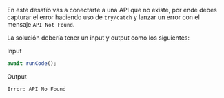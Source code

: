 En este desafío vas a conectarte a una API que no existe, por ende debes capturar el error haciendo uso de `try/catch` y lanzar un error con el mensaje `API Not Found`.

La solución debería tener un input y output como los siguientes:

Input

```js
await runCode();
```

Output

```sh
Error: API No Found
```
